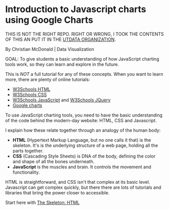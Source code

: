 # Introduction to Javascript charts using Google Charts

THIS IS NOT THE RIGHT REPO. RIGHT OR WRONG, I TOOK THE CONTENTS OF THIS AN PUT IT IN THE [UTDATA ORGANIZATION](https://github.com/utdata/javascript-charts/blob/master/README.md).

By Christian McDonald | Data Visualization

GOAL: To give students a basic understanding of how JavaScript charting tools work, so they can learn and explore in the future.

This is *NOT* a full tutorial for any of these concepts. When you want to learn more, there are plenty of online tutorials:

* [W3Schools HTML](http://www.w3schools.com/html/default.asp)
* [W3Schools CSS](http://www.w3schools.com/css/default.asp)
* [W3Schools JavaScript](http://www.w3schools.com/js/default.asp) and [W3Schools JQuery](http://www.w3schools.com/jquery/default.asp)
* [Google charts](https://developers.google.com/chart/)

To use JavaScript charting tools, you need to have the basic understanding of the code behind the modern-day website: HTML, CSS and Javascript.

I explain how these relate together through an analogy of the human body:

* **HTML** (Hypertext Markup Language, but no one calls it that) is the skeleton. It's is the underlying structure of a web page, holding all the parts together.
* **CSS** (Cascading Style Sheets) is DNA of the body, defining the color and shape of all the bones underneath.
* **JavaScript** is the muscles and brain. It controls the movement and functionality.

HTML is straightforward, and CSS isn't that complex at its basic level. Javascript can get complex quickly, but there there are lots of tutorials and libraries that bring the power closer to accessible.

Start here with [The Skeleton: HTML](01_html.md)
